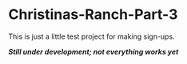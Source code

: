 # Christinas-Ranch-Part-3
This is just a little test project for making sign-ups.

**_Still under development; not everything works yet_**
